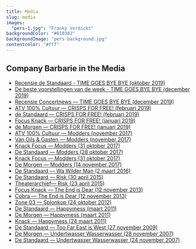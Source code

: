 ```yaml
---
title: Media
slug: media
images:
  "pers-1.jpg": "Franky Verdickt"
backgroundColor: "#010302"
backgroundImage: "pers-background.jpg"
contentcolor: "#fff"
---
```


## Company Barbarie in the Media

- <a href="https://www.standaard.be/cnt/dmf20191027_04687914">Recensie de Standaard - TIME GOES BYE BYE (oktober 2019)</a>
- <a href="https://www.standaard.be/cnt/dmf20191223_04780607">De beste voorstellingen van de week - TIME GOES BYE BYE (december 2019)</a>
- <a href="https://www.concertnews.be/recensietonen.php?id=4353">Recensie Concertnews — TIME GOES BYE BYE (december 2019)</a>
- <a href="https://www.youtube.com/watch?v=2XX7pVLDW88">ATV 100% Cultuur — CRISPS FOR FREE! (februari 2019)</a>
- <a href="http://www.standaard.be/cnt/dmf20190201_04147110">de Standaard — CRISPS FOR FREE! (februari 2019)</a>
- <a href="https://weekend.knack.be/lifestyle/maatschappij/feminisme-voor-kleuters-over-sommige-onderwerpen-moet-je-gewoon-luid-roepen/article-longread-1421573.html?cookie_check=1552928231">Focus Knack — CRISPS FOR FREE! (januari 2019)</a>
- <a href="https://www.demorgen.be/podium/feminisme-voor-kleuters-gratis-chips-van-compagnie-barbarie-toont-dat-het-kan-be3a2732/1JKBwo/">de Morgen — CRISPS FOR FREE! (januari 2019)</a>
- <a href="https://vimeo.com/242554032">ATV 100% Cultuur — Modders (november 2017)</a>
- <a href="https://www.een.be/van-gils-gasten/ode-aan-de-ploetermoeders">Van Gils & Gasten — Modders (november 2017)</a>
- <a href="https://focus.knack.be/entertainment/podium/compagnie-barbarie-over-modders-met-humor-wekken-we-de-falende-moeder-tot-leven-op-de-buhne/article-longread-919971.html">Knack Focus — Modders (31 oktober 2017)</a>
- <a href="https://www.standaard.be/cnt/dmf20171027_03158034">De Standaard — Modders (28 oktober 2017)</a>
- <a href="http://focus.knack.be/entertainment/podium/pas-op-je-morst-moeders-modderen-hilarisch-aan-in-modders/article-review-919051.html">Knack Focus — Modders (31 oktober 2017)</a>
- <a href="https://www.demorgen.be/podium/-modders-van-compagnie-barbarie-een-eerbetoon-aan-aanmodderende-moeders-bb90f7a3/">De Morgen — Modders (14 november 2017)</a>
- <a href="http://www.standaard.be/cnt/dmf20160301_02159318">De Standaard — Wa Wilder Man (2 maart 2016)</a>
- <a href="http://www.standaard.be/cnt/dmf20150429_01656482">De Standaard — Risk (30 april 2015)</a>
- <a href="http://www.theaterarchief.be/nieuws/compagnie-barbarietheater-antigone-premi%C3%A8re-risk-gezien-theater-antigone-op-woensdag-22-april">Theaterarchief— Risk (23 april 2015)</a>
- <a href="http://focus.knack.be/entertainment/podium/theater-zot-zijn-doet-geen-zeer/article-opinion-192033.html">Focus Knack — The End is Dear (12 november 2013)</a>
- <a href="http://cobra.canvas.be/cm/cobra/podium/podium-recensie/1.1776888">Cobra — The End is Dear (12 november 2013)</a>
- <a href="/pers/2012-10-24-spionkop-zone-03.pdf">Zone 03 — Spionkop (24 oktober 2012)</a>
- <a href="http://www.standaard.be/cnt/pi3859r3">De Standaard — Happymess (maart 2011)</a>
- <a href="https://www.demorgen.be/plus/compagnie-barbarie-pleit-in-happymess-voor-het-recht-op-ongeluk-b-1412187971461/">De Morgen — Happymess (maart 2011)</a>
- <a href="http://focus.knack.be/entertainment/podium/theater-happymess-compagnie-barbarie/article-opinion-191129.html">Knack — Happymess (24 maart 2011)</a>
- <a href="http://www.standaard.be/cnt/cn2iu57i">De Standaard — Too Far East is West (27 november 2009)</a>
- <a href="https://www.demorgen.be/plus/undertwasser-wasserwasser-b-1412183928710/">De Morgen — Undertwasser Wasserwasser (28 november 2007)</a>
- <a href="http://www.standaard.be/cnt/uv1kivis">De Standaard — Undertwasser Wasserwasser (24 november 2007)</a>
